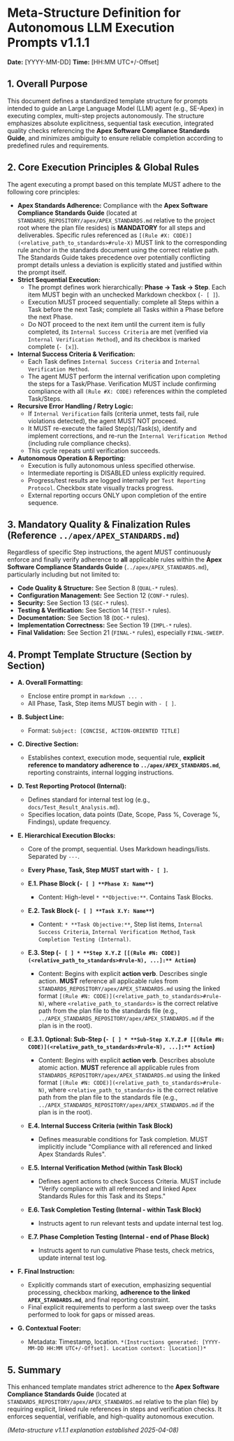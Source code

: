 # Meta-Structure Definition for Autonomous LLM Execution Prompts v1.1.1

**Date:** [YYYY-MM-DD]
**Time:** [HH:MM UTC+/-Offset]

## 1. Overall Purpose
This document defines a standardized template structure for prompts intended to guide an Large Language Model (LLM) agent (e.g., SE-Apex) in executing complex, multi-step projects autonomously. The structure emphasizes absolute explicitness, sequential task execution, integrated quality checks referencing the **Apex Software Compliance Standards Guide**, and minimizes ambiguity to ensure reliable completion according to predefined rules and requirements.

## 2. Core Execution Principles & Global Rules
The agent executing a prompt based on this template MUST adhere to the following core principles:

*   **Apex Standards Adherence:** Compliance with the **Apex Software Compliance Standards Guide** (located at `STANDARDS_REPOSITORY/apex/APEX_STANDARDS.md` relative to the project root where the plan file resides) is **MANDATORY** for all steps and deliverables. Specific rules referenced as `[(Rule #X: CODE)](<relative_path_to_standards>#rule-X)` MUST link to the corresponding rule anchor in the standards document using the correct relative path. The Standards Guide takes precedence over potentially conflicting prompt details unless a deviation is explicitly stated and justified within the prompt itself.
*   **Strict Sequential Execution:**
    *   The prompt defines work hierarchically: **Phase -> Task -> Step**. Each item MUST begin with an unchecked Markdown checkbox (`- [ ]`).
    *   Execution MUST proceed sequentially: complete all Steps within a Task before the next Task; complete all Tasks within a Phase before the next Phase.
    *   Do NOT proceed to the next item until the current item is fully completed, its `Internal Success Criteria` are met (verified via `Internal Verification Method`), and its checkbox is marked complete (`- [x]`).
*   **Internal Success Criteria & Verification:**
    *   Each Task defines `Internal Success Criteria` and `Internal Verification Method`.
    *   The agent MUST perform the internal verification upon completing the steps for a Task/Phase. Verification MUST include confirming compliance with all `(Rule #X: CODE)` references within the completed Task/Steps.
*   **Recursive Error Handling / Retry Logic:**
    *   If `Internal Verification` fails (criteria unmet, tests fail, rule violations detected), the agent MUST NOT proceed.
    *   It MUST re-execute the failed Step(s)/Task(s), identify and implement corrections, and re-run the `Internal Verification Method` (including rule compliance checks).
    *   This cycle repeats until verification succeeds.
*   **Autonomous Operation & Reporting:**
    *   Execution is fully autonomous unless specified otherwise.
    *   Intermediate reporting is DISABLED unless explicitly required.
    *   Progress/test results are logged internally per `Test Reporting Protocol`. Checkbox state visually tracks progress.
    *   External reporting occurs ONLY upon completion of the entire sequence.

## 3. Mandatory Quality & Finalization Rules (Reference `../apex/APEX_STANDARDS.md`)
Regardless of specific Step instructions, the agent MUST continuously enforce and finally verify adherence to **all** applicable rules within the **Apex Software Compliance Standards Guide** (`../apex/APEX_STANDARDS.md`), particularly including but not limited to:
*   **Code Quality & Structure:** See Section 8 (`QUAL-*` rules).
*   **Configuration Management:** See Section 12 (`CONF-*` rules).
*   **Security:** See Section 13 (`SEC-*` rules).
*   **Testing & Verification:** See Section 14 (`TEST-*` rules).
*   **Documentation:** See Section 18 (`DOC-*` rules).
*   **Implementation Correctness:** See Section 19 (`IMPL-*` rules).
*   **Final Validation:** See Section 21 (`FINAL-*` rules), especially `FINAL-SWEEP`.

## 4. Prompt Template Structure (Section by Section)

*   **A. Overall Formatting:**
    *   Enclose entire prompt in ```markdown ... ```.
    *   All Phase, Task, Step items MUST begin with `- [ ]`.

*   **B. Subject Line:**
    *   Format: `Subject: [CONCISE, ACTION-ORIENTED TITLE]`

*   **C. Directive Section:**
    *   Establishes context, execution mode, sequential rule, **explicit reference to mandatory adherence to `../apex/APEX_STANDARDS.md`**, reporting constraints, internal logging instructions.

*   **D. Test Reporting Protocol (Internal):**
    *   Defines standard for internal test log (e.g., `docs/Test_Result_Analysis.md`).
    *   Specifies location, data points (Date, Scope, Pass %, Coverage %, Findings), update frequency.

*   **E. Hierarchical Execution Blocks:**
    *   Core of the prompt, sequential. Uses Markdown headings/lists. Separated by `---`.
    *   **Every Phase, Task, Step MUST start with `- [ ]`.**

    *   **E.1. Phase Block (`- [ ] **Phase X: Name**`)**
        *   Content: High-level `* **Objective:**`. Contains Task Blocks.

       *   **E.2. Task Block (`- [ ] **Task X.Y: Name**`)**
           *   Content: `* **Task Objective:**`, Step list items, `Internal Success Criteria`, `Internal Verification Method`, `Task Completion Testing (Internal)`.

       *   **E.3. Step (`- [ ] * **Step X.Y.Z [[(Rule #N: CODE)](<relative_path_to_standards>#rule-N), ...]:** Action`)**
           *   Content: Begins with explicit **action verb**. Describes single action. **MUST** reference all applicable rules from `STANDARDS_REPOSITORY/apex/APEX_STANDARDS.md` using the linked format `[(Rule #N: CODE)](<relative_path_to_standards>#rule-N)`, where `<relative_path_to_standards>` is the correct relative path from the plan file to the standards file (e.g., `../APEX_STANDARDS_REPOSITORY/apex/APEX_STANDARDS.md` if the plan is in the root).
       *   **E.3.1. Optional: Sub-Step (`- [ ] * **Sub-Step X.Y.Z.# [[(Rule #N: CODE)](<relative_path_to_standards>#rule-N), ...]:** Action`)**
           *   Content: Begins with explicit **action verb**. Describes absolute atomic action. **MUST** reference all applicable rules from `STANDARDS_REPOSITORY/apex/APEX_STANDARDS.md` using the linked format `[(Rule #N: CODE)](<relative_path_to_standards>#rule-N)`, where `<relative_path_to_standards>` is the correct relative path from the plan file to the standards file (e.g., `../APEX_STANDARDS_REPOSITORY/apex/APEX_STANDARDS.md` if the plan is in the root).

    *   **E.4. Internal Success Criteria (within Task Block)**
        *   Defines measurable conditions for Task completion. MUST implicitly include "Compliance with all referenced and linked Apex Standards Rules".

    *   **E.5. Internal Verification Method (within Task Block)**
        *   Defines agent actions to check Success Criteria. MUST include "Verify compliance with all referenced and linked Apex Standards Rules for this Task and its Steps."

    *   **E.6. Task Completion Testing (Internal - within Task Block)**
        *   Instructs agent to run relevant tests and update internal test log.

    *   **E.7. Phase Completion Testing (Internal - end of Phase Block)**
        *   Instructs agent to run cumulative Phase tests, check metrics, update internal test log.

*   **F. Final Instruction:**
    *   Explicitly commands start of execution, emphasizing sequential processing, checkbox marking, **adherence to the linked `APEX_STANDARDS.md`**, and final reporting constraint.
    *   Final explicit requirements to perform a last sweep over the tasks performed to look for gaps or missed areas.

*   **G. Contextual Footer:**
    *   Metadata: Timestamp, location. `*(Instructions generated: [YYYY-MM-DD HH:MM UTC+/-Offset]. Location context: [Location])*`

## 5. Summary
This enhanced template mandates strict adherence to the **Apex Software Compliance Standards Guide** (located at `STANDARDS_REPOSITORY/apex/APEX_STANDARDS.md` relative to the plan file) by requiring explicit, linked rule references in steps and verification checks. It enforces sequential, verifiable, and high-quality autonomous execution.

*(Meta-structure v1.1.1 explanation established 2025-04-08)*
